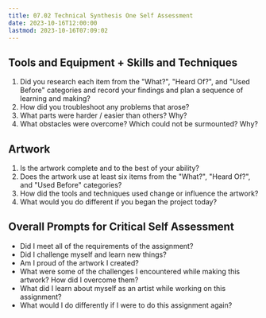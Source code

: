 ```yaml
---
title: 07.02 Technical Synthesis One Self Assessment
date: 2023-10-16T12:00:00
lastmod: 2023-10-16T07:09:02
---
```


## Tools and Equipment + Skills and Techniques

1. Did you research each item from the "What?", "Heard Of?", and "Used Before" categories and record your findings and plan a sequence of learning and making?
2. How did you troubleshoot any problems that arose?
3. What parts were harder / easier than others? Why?
4. What obstacles were overcome? Which could not be surmounted? Why?

## Artwork

1. Is the artwork complete and to the best of your ability?
2. Does the artwork use at least six items from the "What?", "Heard Of?", and "Used Before" categories?
3. How did the tools and techniques used change or influence the artwork?
4. What would you do different if you began the project today?

## Overall Prompts for Critical Self Assessment

- Did I meet all of the requirements of the assignment?
- Did I challenge myself and learn new things?
- Am I proud of the artwork I created?
- What were some of the challenges I encountered while making this artwork? How did I overcome them?
- What did I learn about myself as an artist while working on this assignment?
- What would I do differently if I were to do this assignment again?
